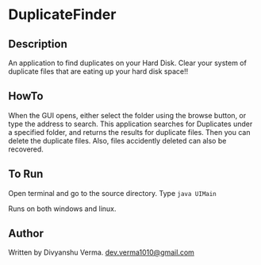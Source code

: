 DuplicateFinder
================

Description
------------

An application to find duplicates on your Hard Disk.
Clear your system of duplicate files that are eating up your hard disk space!!

HowTo
------

When the GUI opens, either select the folder using the browse button, or type the address to search.
This application searches for Duplicates under a specified folder, and returns the results for duplicate files.
Then you can delete the duplicate files. Also, files accidently deleted can also be recovered.

To Run
-------

Open terminal and go to the source directory. Type `java UIMain`

Runs on both windows and linux.

Author
------

Written by Divyanshu Verma.
dev.verma1010@gmail.com